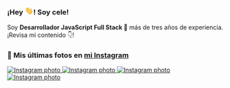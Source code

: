 <h3>¡Hey <img src="https://raw.githubusercontent.com/ABSphreak/ABSphreak/master/gifs/Hi.gif" width="20px" decondig="async">! Soy cele!</h3>

<p>Soy <strong>Desarrollador JavaScript Full Stack 🚀</strong> más de tres años de experiencia.<br />¡Revisa mi contenido 👇!</p>

### 📸 Mis últimas fotos en [mi Instagram](https://instagram.com/cele)


<a href='https://instagram.com/p/C1UpuSGLQiG' target='_blank'>
  <img width='20%' src='https://instagram.fcvt1-1.fna.fbcdn.net/v/t51.29350-15/412513918_1325803934584302_4400498733289087214_n.jpg?stp=dst-jpg_e15&_nc_ht=instagram.fcvt1-1.fna.fbcdn.net&_nc_cat=106&_nc_ohc=RXdrwKWe9wcAX-Mf2Cy&edm=APU89FABAAAA&ccb=7-5&oh=00_AfChZWqvZ8gYu690hJ1_LR0iNkaVZXpOfmJo1P1TBSNd1A&oe=66113B1D&_nc_sid=bc0c2c' alt='Instagram photo' />
</a>
<a href='https://instagram.com/p/CzMY3lzxgmx' target='_blank'>
  <img width='20%' src='https://instagram.fcvt1-1.fna.fbcdn.net/v/t51.29350-15/398916226_819142863293745_2426123683154743297_n.webp?stp=dst-jpg_e35&_nc_ht=instagram.fcvt1-1.fna.fbcdn.net&_nc_cat=109&_nc_ohc=VcvVkrFEgxEAX8X3jRO&edm=APU89FABAAAA&ccb=7-5&oh=00_AfBvQajduWjmV0AMLfsPerNzPv0mC1ywz-734qT9oVQ2cA&oe=66113A0C&_nc_sid=bc0c2c' alt='Instagram photo' />
</a>
<a href='https://instagram.com/p/CygbQv4uqxM' target='_blank'>
  <img width='20%' src='https://instagram.fcvt1-1.fna.fbcdn.net/v/t51.29350-15/391525959_236593062741789_5868561716480810596_n.webp?stp=dst-jpg_e35&_nc_ht=instagram.fcvt1-1.fna.fbcdn.net&_nc_cat=109&_nc_ohc=DbzzmIhI2noAX8mxhG2&edm=APU89FABAAAA&ccb=7-5&oh=00_AfBeVVXJQa9IAteC6YqD5DwmEVLr4scNISW4Q-5srFm4Eg&oe=66114048&_nc_sid=bc0c2c' alt='Instagram photo' />
</a>
<a href='https://instagram.com/p/CxTmOF6vN8M' target='_blank'>
  <img width='20%' src='https://instagram.fcvt1-1.fna.fbcdn.net/v/t51.29350-15/378565944_323878180141713_8920720304536029091_n.jpg?stp=dst-jpg_e15&_nc_ht=instagram.fcvt1-1.fna.fbcdn.net&_nc_cat=109&_nc_ohc=JNt2eNbHWT0AX-pPdwp&edm=APU89FABAAAA&ccb=7-5&oh=00_AfDodBGLjqZAUXl1N4rPjoEdzHTGk-cg4luU1hBImcz3Kw&oe=66113A12&_nc_sid=bc0c2c' alt='Instagram photo' />
</a>
